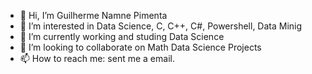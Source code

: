 - 👋 Hi, I’m Guilherme Namne Pimenta
- 👀 I’m interested in Data Science, C, C++, C#, Powershell, Data Minig
- 🌱 I’m currently working and studing Data Science
- 💞️ I’m looking to collaborate on Math Data Science Projects
- 📫 How to reach me: sent me a email.

<!---
guinamen/guinamen is a ✨ special ✨ repository because its `README.md` (this file) appears on your GitHub profile.
You can click the Preview link to take a look at your changes.
--->
